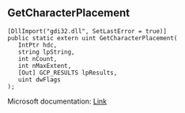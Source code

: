 ## GetCharacterPlacement

```
[DllImport("gdi32.dll", SetLastError = true)]
public static extern uint GetCharacterPlacement(
   IntPtr hdc,
   string lpString,
   int nCount,
   int nMaxExtent,
   [Out] GCP_RESULTS lpResults,
   uint dwFlags
);
```

Microsoft documentation: [Link](https://learn.microsoft.com/en-us/windows/win32/api/wingdi/nf-wingdi-getcharacterplacementa)
